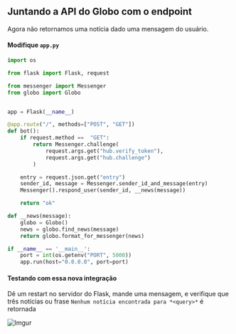 ## Juntando a API do Globo com o endpoint

Agora não retornamos uma notícia dado uma mensagem do usuário.

#### Modifique `app.py`

```py
import os

from flask import Flask, request

from messenger import Messenger
from globo import Globo


app = Flask(__name__)

@app.route("/", methods=["POST", "GET"])
def bot():
    if request.method ==  "GET":
        return Messenger.challenge(
            request.args.get("hub.verify_token"),
            request.args.get("hub.challenge")
        )

    entry = request.json.get("entry")
    sender_id, message = Messenger.sender_id_and_message(entry)
    Messenger().respond_user(sender_id, __news(message))

    return "ok"

def __news(message):
    globo = Globo()
    news = globo.find_news(message)
    return globo.format_for_messenger(news)

if __name__ == '__main__':
    port = int(os.getenv("PORT", 5000))
    app.run(host="0.0.0.0", port=port)
```

#### Testando com essa nova integração

Dê um restart no servidor do Flask, mande uma mensagem, e verifique que três notícias ou frase ``Nenhum notícia encontrada para *<query>*`` é retornada

![Imgur](https://i.imgur.com/9adBWQG.png)
